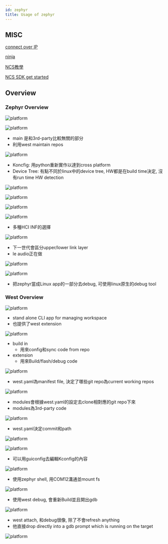 ```yaml
---
id: zephyr
title: Usage of zephyr
---
```



## MISC


[connect over IP](https://github.com/project-chip/connectedhomeip#connected-home-over-ip)

[ninja](https://blog.csdn.net/yujiawang/article/details/72627121)

[NCS教學](https://www.eet-china.com/mp/a34779.html )

[NCS SDK get started](https://devzone.nordicsemi.com/nordic/nrf-connect-sdk-guides/)

## Overview

### Zephyr Overview

![platform](./image/zephyr/zephyr_ecosystem.png)

![platform](./image/zephyr/zephyr_repo.png)

- main 是和3rd-party比較無關的部分
- 利用west maintain repos

![platform](./image/zephyr/zephyr_build.png)

- Koncfig: 用python重新實作以達到cross platform
- Device Tree: 有點不同於linux中的device tree, HW都是在build time決定, 沒有run time HW detection

![platform](./image/zephyr/zephyr_arch.png)


![platform](./image/zephyr/zephyr_kernel.png)

![platform](./image/zephyr/native_ip_stack.png)


![platform](./image/zephyr/bt_host_and_mesh.png)

- 多種HCI INF的選擇


![platform](./image/zephyr/bt_controller.png)

- 下一世代會區分upper/lower link layer
- le audio正在做

![platform](./image/zephyr/zephyr_usb.png)

![platform](./image/zephyr/native_exe_on_posix.png)

- 把zephyr當成Linux app的一部分去debug, 可使用linux原生的debug tool


### West Overview

![platform](./image/zephyr/west.png)

- stand alone CLI app for managing workspace
- 也提供了west extension

![platform](./image/zephyr/west2.png)

- build in
  - 用來config和sync code from repo
- extension
  - 用來Build/flash/debug code

![platform](./image/zephyr/west_workspace.png)

- west.yaml為manifest file, 決定了哪些git repo為current working repos

![platform](./image/zephyr/west_workspace_manage.png)

- modules會根據west.yaml的設定去clone相對應的git repo下來
- modules為3rd-party code

![platform](./image/zephyr/west_example.png)

- west.yaml決定commit和path

![platform](./image/zephyr/west_example2.png)

![platform](./image/zephyr/west_example3.png)

- 可以用guiconfig去編輯Kconfig的內容

![platform](./image/zephyr/west_example4.png)

- 使用zephyr shell, 用COM12溝通並mount fs

![platform](./image/zephyr/west_example5.png)

- 使用west debug, 會重新Build並且開出gdb

![platform](./image/zephyr/west_example6.png)

- west attach, 和debug很像, 除了不會refresh anything
- 他直接drop directly into a gdb prompt which is running on the target

![platform](./image/zephyr/west_example7.png)
